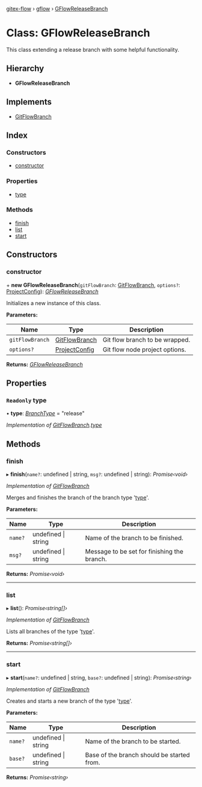 [gitex-flow](../README.md) › [gflow](../modules/gflow.md) › [GFlowReleaseBranch](gflow.gflowreleasebranch.md)

# Class: GFlowReleaseBranch

This class extending a release branch with some helpful functionality.

## Hierarchy

* **GFlowReleaseBranch**

## Implements

* [GitFlowBranch](../interfaces/api.gitflowbranch.md)

## Index

### Constructors

* [constructor](gflow.gflowreleasebranch.md#constructor)

### Properties

* [type](gflow.gflowreleasebranch.md#readonly-type)

### Methods

* [finish](gflow.gflowreleasebranch.md#finish)
* [list](gflow.gflowreleasebranch.md#list)
* [start](gflow.gflowreleasebranch.md#start)

## Constructors

###  constructor

\+ **new GFlowReleaseBranch**(`gitFlowBranch`: [GitFlowBranch](../interfaces/api.gitflowbranch.md), `options?`: [ProjectConfig](../interfaces/tools.projectconfig.md)): *[GFlowReleaseBranch](gflow.gflowreleasebranch.md)*

Initializes a new instance of this class.

**Parameters:**

Name | Type | Description |
------ | ------ | ------ |
`gitFlowBranch` | [GitFlowBranch](../interfaces/api.gitflowbranch.md) | Git flow branch to be wrapped. |
`options?` | [ProjectConfig](../interfaces/tools.projectconfig.md) | Git flow node project options.  |

**Returns:** *[GFlowReleaseBranch](gflow.gflowreleasebranch.md)*

## Properties

### `Readonly` type

• **type**: *[BranchType](../modules/api.md#branchtype)* = "release"

*Implementation of [GitFlowBranch](../interfaces/api.gitflowbranch.md).[type](../interfaces/api.gitflowbranch.md#readonly-type)*

## Methods

###  finish

▸ **finish**(`name?`: undefined | string, `msg?`: undefined | string): *Promise‹void›*

*Implementation of [GitFlowBranch](../interfaces/api.gitflowbranch.md)*

Merges and finishes the branch of the branch type '[type](gflow.gflowreleasebranch.md#readonly-type)'.

**Parameters:**

Name | Type | Description |
------ | ------ | ------ |
`name?` | undefined &#124; string | Name of the branch to be finished. |
`msg?` | undefined &#124; string | Message to be set for finishing the branch.  |

**Returns:** *Promise‹void›*

___

###  list

▸ **list**(): *Promise‹string[]›*

*Implementation of [GitFlowBranch](../interfaces/api.gitflowbranch.md)*

Lists all branches of the type '[type](gflow.gflowreleasebranch.md#readonly-type)'.

**Returns:** *Promise‹string[]›*

___

###  start

▸ **start**(`name?`: undefined | string, `base?`: undefined | string): *Promise‹string›*

*Implementation of [GitFlowBranch](../interfaces/api.gitflowbranch.md)*

Creates and starts a new branch of the type '[type](gflow.gflowreleasebranch.md#readonly-type)'.

**Parameters:**

Name | Type | Description |
------ | ------ | ------ |
`name?` | undefined &#124; string | Name of the branch to be started. |
`base?` | undefined &#124; string | Base of the branch should be started from.  |

**Returns:** *Promise‹string›*
